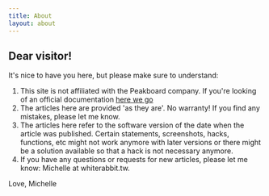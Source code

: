 ```yaml
---
title: About
layout: about
---
```


## Dear visitor!

It's nice to have you here, but please make sure to understand:

1. This site is not affiliated with the Peakboard company. If you're looking of an official documentation [here we go](https://help.peakboard.com)
2. The articles here are provided 'as they are'. No warranty! If you find any mistakes, please let me know. 
3. The articles here refer to the software version of the date when the article was published. Certain statements, screenshots, hacks, functions, etc might not work anymore with later versions or there might be a solution available so that a hack is not necessary anymore.
4. If you have any questions or requests for new articles, please let me know: Michelle at whiterabbit.tw.

Love, Michelle

